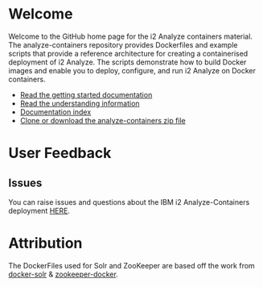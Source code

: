 # Welcome

Welcome to the GitHub home page for the i2 Analyze containers material. The analyze-containers repository provides Dockerfiles and example scripts that provide a reference architecture for creating a containerised deployment of i2 Analyze. The scripts demonstrate how to build Docker images and enable you to deploy, configure, and run i2 Analyze on Docker containers.

- [Read the getting started documentation](./docs/getting_started.md)
- [Read the understanding information](./docs/understanding.md)
- [Documentation index](./docs/index.md)
- [Clone or download the analyze-containers zip file](https://github.com/IBM-i2/analyze-containers/releases)

# User Feedback

## Issues

You can raise issues and questions about the IBM i2 Analyze-Containers deployment [HERE](https://github.com/IBM-i2/analyze-containers/issues).

# Attribution

The DockerFiles used for Solr and ZooKeeper are based off the work from [docker-solr](https://github.com/docker-solr/docker-solr) & [zookeeper-docker](https://github.com/31z4/zookeeper-docker).
